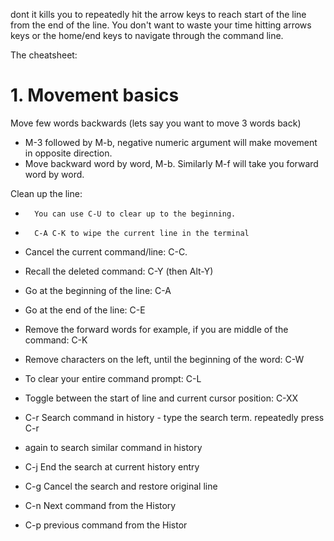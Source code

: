 

dont it kills you to repeatedly hit the arrow keys to reach start of the line
from the end of the line. You don't want to waste your time hitting arrows keys
or the home/end keys to navigate through the command line.

The cheatsheet:

# 1. Movement basics
Move few words backwards (lets say you want to move 3 words back)
*    M-3 followed by M-b, negative numeric argument will make movement in opposite direction.
*    Move backward word by word, M-b. Similarly M-f will take you forward word by word.

Clean up the line: 
*       You can use C-U to clear up to the beginning.
*       C-A C-K to wipe the current line in the terminal
*    Cancel the current command/line: C-C.
*    Recall the deleted command: C-Y (then Alt-Y)
*    Go at the beginning of the line: C-A
*    Go at the end of the line: C-E
*    Remove the forward words for example, if you are middle of the command: C-K
*    Remove characters on the left, until the beginning of the word: C-W
*    To clear your entire command prompt: C-L
*    Toggle between the start of line and current cursor position: C-XX

*    C-r Search command in history - type the search term. repeatedly press C-r
*    again to search similar command in history
*    C-j End the search at current history entry
*    C-g Cancel the search and restore original line
*    C-n Next command from the History
*    C-p previous command from the Histor
